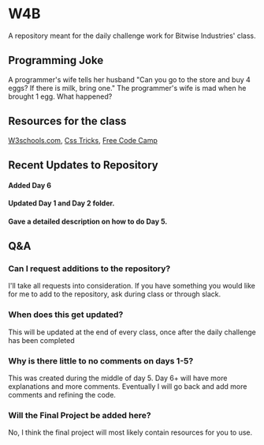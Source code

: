# W4B
A repository meant for the daily challenge work for Bitwise Industries' class.

## Programming Joke
A programmer's wife tells her husband "Can you go to the store and buy 4 eggs? If there is milk, bring one." The programmer's wife is mad when he brought 1 egg. What happened?

## Resources for the class
[W3schools.com](https://lmgtfy.app/?q=w3schools), 
[Css Tricks](https://css-tricks.com/), 
[Free Code Camp](https://www.freecodecamp.org/)

## Recent Updates to Repository
#### Added Day 6
#### Updated Day 1 and Day 2 folder. 
#### Gave a detailed description on how to do Day 5.

## Q&A
### Can I request additions to the repository?
I'll take all requests into consideration. If you have something you would like for me to add to the repository, ask during class or through slack.

### When does this get updated?
This will be updated at the end of every class, once after the daily challenge has been completed

### Why is there little to no comments on days 1-5?
This was created during the middle of day 5. Day 6+ will have more explanations and more comments. Eventually I will go back and add more comments and refining the code.

### Will the Final Project be added here?
No, I think the final project will most likely contain resources for you to use.